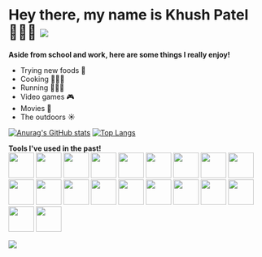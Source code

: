 ### <h1> Hey there, my name is Khush Patel 🙋🏾‍♂️ ![](https://komarev.com/ghpvc/?username=KhushPatel2003&color=blue&label=Number+Of+Stalkers)</h1> 
<b>Aside from school and work, here are some things I really enjoy!</b>

- Trying new foods 🌮
- Cooking 🧑🏾‍🍳
- Running 🏃🏾‍♂️
- Video games 🎮
- Movies 🍿
- The outdoors ☀️

[![Anurag's GitHub stats](https://github-readme-stats.vercel.app/api?username=KhushPatel2003&show_icons=true&include_all_commits=true&count_private=true)](https://github.com/anuraghazra/github-readme-stats)
[![Top Langs](https://github-readme-stats.vercel.app/api/top-langs/?username=KhushPatel2003&layout=compact)](https://github.com/anuraghazra/github-readme-stats)

<b>Tools I've used in the past!</b> <br />
<img src="https://cdn.jsdelivr.net/gh/devicons/devicon/icons/html5/html5-original-wordmark.svg" width="50" height="50"/>
<img src="https://cdn.jsdelivr.net/gh/devicons/devicon/icons/css3/css3-original-wordmark.svg" width="50" height="50"/>
<img src="https://cdn.jsdelivr.net/gh/devicons/devicon/icons/javascript/javascript-plain.svg" width="50" height="50" />
<img src="https://cdn.jsdelivr.net/gh/devicons/devicon/icons/react/react-original-wordmark.svg" width="50" height="50"/>
<img src="https://cdn.jsdelivr.net/gh/devicons/devicon/icons/nextjs/nextjs-line.svg" width="50" height="50" />
<img src="https://cdn.jsdelivr.net/gh/devicons/devicon/icons/redux/redux-original.svg" width="50" height="50"/>
<img src="https://cdn.jsdelivr.net/gh/devicons/devicon/icons/python/python-original-wordmark.svg" width="50" height="50"/>
<img src="https://cdn.jsdelivr.net/gh/devicons/devicon/icons/typescript/typescript-original.svg" width="50" height="50"/>
<img src="https://cdn.jsdelivr.net/gh/devicons/devicon/icons/cplusplus/cplusplus-original.svg" width="50" height="50"/>
<img src="https://cdn.jsdelivr.net/gh/devicons/devicon/icons/c/c-original.svg" width="50" height="50"/>
<img src="https://cdn.jsdelivr.net/gh/devicons/devicon/icons/graphql/graphql-plain-wordmark.svg" width="50" height="50"/>
<img src="https://cdn.jsdelivr.net/gh/devicons/devicon/icons/android/android-plain.svg" width="50" height="50"/>
<img src="https://cdn.jsdelivr.net/gh/devicons/devicon/icons/arduino/arduino-original-wordmark.svg" width="50" height="50"/>
<img src="https://cdn.jsdelivr.net/gh/devicons/devicon/icons/sass/sass-original.svg" width="50" height="50"/>
<img src="https://cdn.jsdelivr.net/gh/devicons/devicon/icons/jira/jira-original.svg" width="50" height="50"/>
<img src="https://cdn.jsdelivr.net/gh/devicons/devicon/icons/jest/jest-plain.svg" width="50" height="50"/>
<img src="https://cdn.jsdelivr.net/gh/devicons/devicon/icons/bash/bash-plain.svg" width="50" height="50"/>
<img src="https://cdn.jsdelivr.net/gh/devicons/devicon/icons/github/github-original.svg" width="50" height="50"/>
<img src="https://cdn.jsdelivr.net/gh/devicons/devicon/icons/git/git-original.svg" width="50" height="50"/>
<img src="https://cdn.jsdelivr.net/gh/devicons/devicon/icons/npm/npm-original-wordmark.svg" width="50" height="50"/>

<img src="https://media.giphy.com/media/USV0ym3bVWQJJmNu3N/giphy.gif" />
<!--
**KhushPatel2003/KhushPatel2003** is a ✨ _special_ ✨ repository because its `README.md` (this file) appears on your GitHub profile.

Here are some ideas to get you started:

- 🔭 I’m currently working on ...
- 🌱 I’m currently learning ...
- 👯 I’m looking to collaborate on ...
- 🤔 I’m looking for help with ...
- 💬 Ask me about ...
- 📫 How to reach me: ...
- 😄 Pronouns: ...
- ⚡ Fun fact: ...
-->
